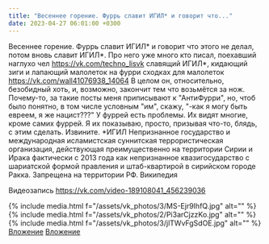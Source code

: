 ```yaml
---
title: "Весеннее горение. Фуррь славит ИГИЛ* и говорит что..."
date: 2023-04-27 06:01:00 +0300
---
```


Весеннее горение. Фуррь славит ИГИЛ* и говорит что этого не делал, потом вновь славит ИГИЛ*.
Про него уже много кто писал, поехавший наглухо чел https://vk.com/techno_lisvk славящий ИГИЛ*, кидающий зиги и лапающий малолеток на фурри сходках для малолеток https://vk.com/wall41076938_14064
В целом он, относительно, безобидный хоть, и, возможно, закончит тем что возьмётся за нож.
Почему-то, за такие посты меня приписывают к "АнтиФурри", но, чтоб было понятно, в том числе условным "им", скажу, "-как я могу быть евреем, я же нацист???"
У фуррей есть проблемы. Их видят многие, кроме самих фуррей. Я их показываю, просто, призывая что-то, блядь, с этим сделать. Извините.
*ИГИЛ Непризнанное государство и международная исламистская суннитская террористическая организация, действующая преимущественно на территории Сирии и Ирака фактически с 2013 года как непризнанное квазигосударство с шариатской формой правления и штаб-квартирой в сирийском городе Ракка. Запрещена на территории РФ. Википедия


Видеозапись
https://vk.com/video-189108041_456239036

{% include media.html f="/assets/vk_photos/3/MS-Ejr9IhfQ.jpg" alt="" %}
{% include media.html f="/assets/vk_photos/2/Pi3arCjzzKo.jpg" alt="" %}
{% include media.html f="/assets/vk_photos/3/jlTWvFgSdOE.jpg" alt="" %}
[Вложение](https://vk.com/video41076938_456239591)
[Вложение](https://vk.com/video-189108041_456239036)
